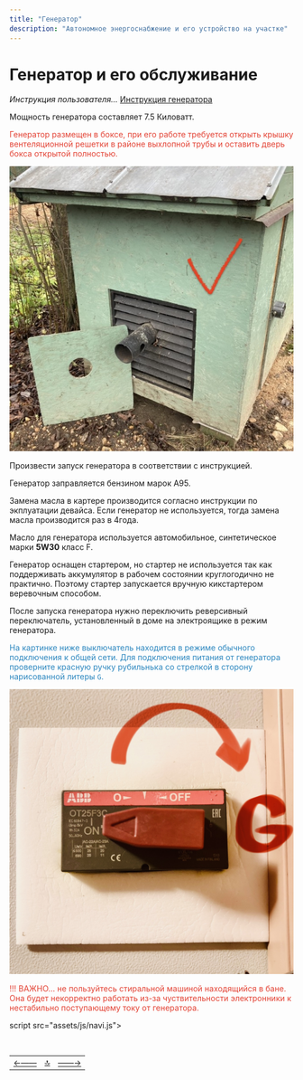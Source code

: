 ```yaml
---
title: "Генератор"
description: "Автономное энергоснабжение и его устройство на участке"
---
```


<div class="navi"><nav id="navi"><!-- js --></nav></div>

# Генератор и его обслуживание

*Инструкция пользователя…*
[Инструкция генератора](assets/pdf/Briggs_and_Stratton.pdf)


Мощность генератора составляет 7.5 Киловатт. 

<span style="color: #e34234;">Генератор размещен в боксе, при его работе требуется открыть крышку вентеляционной решетки в районе выхлопной трубы и оставить дверь бокса открытой полностью.</span> 

<span id="box-img" class="img" onclick="imgResize(55)">![img](assets/img/IMG_5865.jpeg)</span>



Произвести запуск генератора в соответствии с инструкцией.

Генератор заправляется бензином марок A95.

Замена масла в картере производится согласно инструкции по экплуатации девайса. Если генератор не используется, тогда замена масла производится раз в 4года.

Масло для генератора используется автомобильное, синтетическое марки **5W30** класс F.

Генератор оснащен стартером, но стартер не используется так как поддерживать аккумулятор в рабочем состоянии круглогодично не практично. Поэтому стартер запускается вручную кикстартером веревочным способом.

После запуска генератора нужно переключить реверсивный переключатель, установленный в доме на электроящике в режим генератора.

<span style="color: #2C87BF;">На картинке ниже выключатель находится в режиме обычного подключения к общей сети. Для подключения питания от генератора проверните красную ручку рубильнька со стрелкой в сторону нарисованной литеры `G`.


<span id="g-img" class="img" onclick="imgResize()">![img](assets/img/tumb-g.jpg)</span>


<span style="color: #e34234;">!!! ВАЖНО… не пользуйтесь стиральной машиной находящийся в бане. Она будет некорректно работать из-за чуствительности электронники к нестабильно поступающему току от генератора.



script src="assets/js/navi.js"></script>




<!--ystm_start-->
<br>

 |||| 
 |:---|:---:|---:| 
 [←——](002-energy.md)|[ 🔝 ](#)|[——→](004-gaz.md) 

 <br>
<!--ystm_end-->

